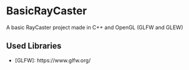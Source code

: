 # BasicRayCaster
A basic RayCaster project made in C++ and OpenGL (GLFW and GLEW)

## Used Libraries
<ul>
  <li> [GLFW]: https://www.glfw.org/ </li>
</ul>
